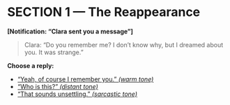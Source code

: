 # SECTION 1 — The Reappearance

**[Notification: “Clara sent you a message”]**

> Clara: “Do you remember me? I don’t know why, but I dreamed about you. It was strange.”

**Choose a reply:**

- [“Yeah, of course I remember you.” *(warm tone)*](section2_nights.md#trust)
- [“Who is this?” *(distant tone)*](section2_nights.md#doubt)
- [“That sounds unsettling.” *(sarcastic tone)*](section2_nights.md#uneasy)
